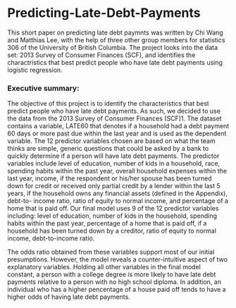 # Predicting-Late-Debt-Payments

This short paper on predicting late debt paymnts was written by Chi Wang and Matthias Lee, with the help of three other group members for statistics 306 of the University of British Columbia. The project looks into the data set: 2013 Survey of Consumer Finances (SCF), and identifies the charactristics that best predict people who have late debt payments using logistic regression. 









### Executive summary:

  The objective of this project is to identify the characteristics that best predict people who have late debt payments. As such, we decided to use the data from the 2013 Survey of Consumer Finances (SCF)1. The dataset contains a variable, LATE60 that denotes if a household had a debt payment 60 days or more past due within the last year and is used as the dependent variable. The 12 predictor variables chosen are based on what the team thinks are simple, generic questions that could be asked by a bank to quickly determine if a person will have late debt payments. The predictor variables include level of education, number of kids in a household, race, spending habits within the past year, overall household expenses within the last year, income, if the respondent or his/her spouse has been turned down for credit or received only partial credit by a lender within the last 5 years, if the household owns any financial assets (defined in the Appendix), debt-to- income ratio, ratio of equity to normal income, and percentage of a home that is paid off. Our final model uses 9 of the 12 predictor variables including: level of education, number of kids in the household, spending habits within the past year, percentage of a home that is paid off, if a household has been turned down by a creditor, ratio of equity to normal income, debt-to-income ratio.
  
  The odds ratio obtained from these variables support most of our initial presumptions. However, the model reveals a counter-intuitive aspect of two explanatory variables. Holding all other variables in the final model constant, a person with a college degree is more likely to have late debt payments relative to a person with no high school diploma. In addition, an individual who has a higher pencentage of a house paid off tends to have a higher odds of having late debt payments.
